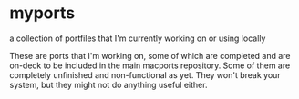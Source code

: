 # myports
a collection of portfiles that I'm currently working on or using locally

These are ports that I'm working on, some of which are completed and are on-deck to be included in the main macports repository. Some of them are completely unfinished and non-functional as yet. They won't break your system, but they might not do anything useful either.
